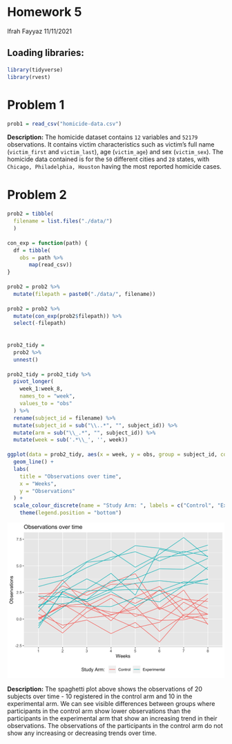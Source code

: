 Homework 5
================
Ifrah Fayyaz
11/11/2021

## Loading libraries:

``` r
library(tidyverse)
library(rvest)
```

# Problem 1

``` r
prob1 = read_csv("homicide-data.csv")
```

**Description:** The homicide dataset contains `12` variables and
`52179` observations. It contains victim characteristics such as
victim’s full name (`victim_first` and `victim_last`), age
(`victim_age`) and sex (`victim_sex`). The homicide data contained is
for the `50` different cities and `28` states, with
`Chicago, Philadelphia, Houston` having the most reported homicide
cases.

# Problem 2

``` r
prob2 = tibble(
  filename = list.files("./data/")
  )

con_exp = function(path) {
  df = tibble(
    obs = path %>%
       map(read_csv))
}

prob2 = prob2 %>%
  mutate(filepath = paste0("./data/", filename)) 

prob2 = prob2 %>%
  mutate(con_exp(prob2$filepath)) %>%
  select(-filepath)


prob2_tidy = 
  prob2 %>%
  unnest() 

prob2_tidy = prob2_tidy %>%
  pivot_longer(
    week_1:week_8,
    names_to = "week",
    values_to = "obs"
  ) %>%
  rename(subject_id = filename) %>%
  mutate(subject_id = sub("\\..*", "", subject_id)) %>%
  mutate(arm = sub("\\_.*", "", subject_id)) %>%
  mutate(week = sub('.*\\_', '', week)) 

ggplot(data = prob2_tidy, aes(x = week, y = obs, group = subject_id, color = arm)) + 
  geom_line() +
  labs(
    title = "Observations over time",
    x = "Weeks",
    y = "Observations"
  ) + 
  scale_colour_discrete(name = "Study Arm: ", labels = c("Control", "Experimental")) + 
    theme(legend.position = "bottom")
```

![](p8105_hw5_if2282_files/figure-gfm/unnamed-chunk-3-1.png)<!-- -->

**Description:** The spaghetti plot above shows the observations of 20
subjects over time - 10 registered in the control arm and 10 in the
experimental arm. We can see visible differences between groups where
participants in the control arm show lower observations than the
participants in the experimental arm that show an increasing trend in
their observations. The observations of the participants in the control
arm do not show any increasing or decreasing trends over time.

